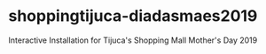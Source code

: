 # shoppingtijuca-diadasmaes2019
Interactive Installation for Tijuca's Shopping Mall Mother's Day 2019
